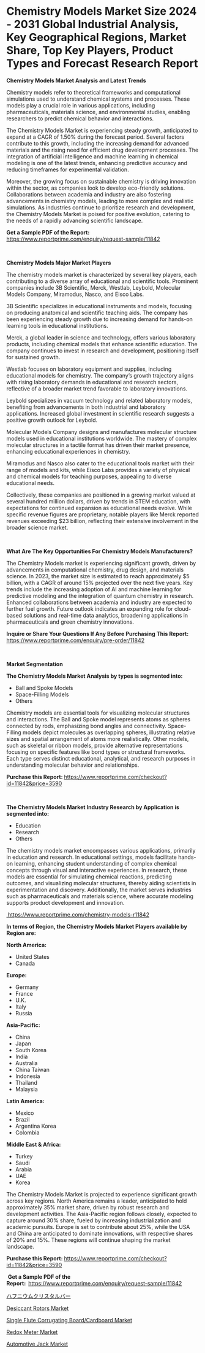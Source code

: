 <p><h1>Chemistry Models Market Size 2024 - 2031 Global Industrial Analysis, Key Geographical Regions, Market Share, Top Key Players, Product Types and Forecast Research Report</h1></p><p><strong>Chemistry Models Market Analysis and Latest Trends</strong></p>
<p><p>Chemistry models refer to theoretical frameworks and computational simulations used to understand chemical systems and processes. These models play a crucial role in various applications, including pharmaceuticals, materials science, and environmental studies, enabling researchers to predict chemical behavior and interactions.</p><p>The Chemistry Models Market is experiencing steady growth, anticipated to expand at a CAGR of 1.50% during the forecast period. Several factors contribute to this growth, including the increasing demand for advanced materials and the rising need for efficient drug development processes. The integration of artificial intelligence and machine learning in chemical modeling is one of the latest trends, enhancing predictive accuracy and reducing timeframes for experimental validation.</p><p>Moreover, the growing focus on sustainable chemistry is driving innovation within the sector, as companies look to develop eco-friendly solutions. Collaborations between academia and industry are also fostering advancements in chemistry models, leading to more complex and realistic simulations. As industries continue to prioritize research and development, the Chemistry Models Market is poised for positive evolution, catering to the needs of a rapidly advancing scientific landscape.</p></p>
<p><strong>Get a Sample PDF of the Report:&nbsp;</strong> <a href="https://www.reportprime.com/enquiry/request-sample/11842">https://www.reportprime.com/enquiry/request-sample/11842</a></p>
<p>&nbsp;</p>
<p><strong>Chemistry Models Major Market Players</strong></p>
<p><p>The chemistry models market is characterized by several key players, each contributing to a diverse array of educational and scientific tools. Prominent companies include 3B Scientific, Merck, Westlab, Leybold, Molecular Models Company, Miramodus, Nasco, and Eisco Labs. </p><p>3B Scientific specializes in educational instruments and models, focusing on producing anatomical and scientific teaching aids. The company has been experiencing steady growth due to increasing demand for hands-on learning tools in educational institutions. </p><p>Merck, a global leader in science and technology, offers various laboratory products, including chemical models that enhance scientific education. The company continues to invest in research and development, positioning itself for sustained growth.</p><p>Westlab focuses on laboratory equipment and supplies, including educational models for chemistry. The company’s growth trajectory aligns with rising laboratory demands in educational and research sectors, reflective of a broader market trend favorable to laboratory innovations.</p><p>Leybold specializes in vacuum technology and related laboratory models, benefiting from advancements in both industrial and laboratory applications. Increased global investment in scientific research suggests a positive growth outlook for Leybold.</p><p>Molecular Models Company designs and manufactures molecular structure models used in educational institutions worldwide. The mastery of complex molecular structures in a tactile format has driven their market presence, enhancing educational experiences in chemistry.</p><p>Miramodus and Nasco also cater to the educational tools market with their range of models and kits, while Eisco Labs provides a variety of physical and chemical models for teaching purposes, appealing to diverse educational needs.</p><p>Collectively, these companies are positioned in a growing market valued at several hundred million dollars, driven by trends in STEM education, with expectations for continued expansion as educational needs evolve. While specific revenue figures are proprietary, notable players like Merck reported revenues exceeding $23 billion, reflecting their extensive involvement in the broader science market.</p></p>
<p>&nbsp;</p>
<p><strong>What Are The Key Opportunities For Chemistry Models Manufacturers?</strong></p>
<p><p>The Chemistry Models market is experiencing significant growth, driven by advancements in computational chemistry, drug design, and materials science. In 2023, the market size is estimated to reach approximately $5 billion, with a CAGR of around 15% projected over the next five years. Key trends include the increasing adoption of AI and machine learning for predictive modeling and the integration of quantum chemistry in research. Enhanced collaborations between academia and industry are expected to further fuel growth. Future outlook indicates an expanding role for cloud-based solutions and real-time data analytics, broadening applications in pharmaceuticals and green chemistry innovations.</p></p>
<p><strong>Inquire or Share Your Questions If Any Before Purchasing This Report:</strong> <a href="https://www.reportprime.com/enquiry/pre-order/11842">https://www.reportprime.com/enquiry/pre-order/11842</a></p>
<p>&nbsp;</p>
<p><strong>Market Segmentation</strong></p>
<p><strong>The Chemistry Models Market Analysis by types is segmented into:</strong></p>
<p><ul><li>Ball and Spoke Models</li><li>Space-Filling Models</li><li>Others</li></ul></p>
<p><p>Chemistry models are essential tools for visualizing molecular structures and interactions. The Ball and Spoke model represents atoms as spheres connected by rods, emphasizing bond angles and connectivity. Space-Filling models depict molecules as overlapping spheres, illustrating relative sizes and spatial arrangement of atoms more realistically. Other models, such as skeletal or ribbon models, provide alternative representations focusing on specific features like bond types or structural frameworks. Each type serves distinct educational, analytical, and research purposes in understanding molecular behavior and relationships.</p></p>
<p><strong>Purchase this Report:&nbsp;</strong><a href="https://www.reportprime.com/checkout?id=11842&price=3590">https://www.reportprime.com/checkout?id=11842&price=3590</a></p>
<p>&nbsp;</p>
<p><strong>The Chemistry Models Market Industry Research by Application is segmented into:</strong></p>
<p><ul><li>Education</li><li>Research</li><li>Others</li></ul></p>
<p><p>The chemistry models market encompasses various applications, primarily in education and research. In educational settings, models facilitate hands-on learning, enhancing student understanding of complex chemical concepts through visual and interactive experiences. In research, these models are essential for simulating chemical reactions, predicting outcomes, and visualizing molecular structures, thereby aiding scientists in experimentation and discovery. Additionally, the market serves industries such as pharmaceuticals and materials science, where accurate modeling supports product development and innovation.</p></p>
<p><a href="https://www.reportprime.com/chemistry-models-r11842">&nbsp;https://www.reportprime.com/chemistry-models-r11842</a></p>
<p><strong>In terms of Region, the Chemistry Models Market Players available by Region are:</strong></p>
<p>
    <p> <strong> North America: </strong>
        <ul>
            <li>United States</li>
            <li>Canada</li>
        </ul>
        </p> 
    <p> <strong> Europe: </strong>
        <ul>
            <li>Germany</li>
            <li>France</li>
            <li>U.K.</li>
            <li>Italy</li>
            <li>Russia</li>
        </ul>
        </p> 
    <p> <strong> Asia-Pacific: </strong>
        <ul>
            <li>China</li>
            <li>Japan</li>
            <li>South Korea</li>
            <li>India</li>
            <li>Australia</li>
            <li>China Taiwan</li>
            <li>Indonesia</li>
            <li>Thailand</li>
            <li>Malaysia</li>
        </ul>
        </p> 
    <p> <strong> Latin America: </strong>
        <ul>
            <li>Mexico</li>
            <li>Brazil</li>
            <li>Argentina Korea</li>
            <li>Colombia</li>
        </ul>
        </p> 
    <p> <strong> Middle East & Africa: </strong>
        <ul>
            <li>Turkey</li>
            <li>Saudi</li>
            <li>Arabia</li>
            <li>UAE</li>
            <li>Korea</li>
        </ul>
    </p>
    </p>
<p><p>The Chemistry Models Market is projected to experience significant growth across key regions. North America remains a leader, anticipated to hold approximately 35% market share, driven by robust research and development activities. The Asia-Pacific region follows closely, expected to capture around 30% share, fueled by increasing industrialization and academic pursuits. Europe is set to contribute about 25%, while the USA and China are anticipated to dominate innovations, with respective shares of 20% and 15%. These regions will continue shaping the market landscape.</p></p>
<p><strong>Purchase this Report: </strong><a href="https://www.reportprime.com/checkout?id=11842&price=3590">https://www.reportprime.com/checkout?id=11842&price=3590</a></p>
<p>&nbsp;<strong>Get a Sample PDF of the Report:&nbsp;&nbsp;</strong><a href="https://www.reportprime.com/enquiry/request-sample/11842">https://www.reportprime.com/enquiry/request-sample/11842</a></p>
<p><strong></strong></p>
<p><p><a href="https://medium.com/@qyzhmeiu47/2024%E5%B9%B4%E3%81%8B%E3%82%892031%E5%B9%B4%E3%81%BE%E3%81%A7%E3%81%AE%E3%83%8F%E3%83%95%E3%83%8B%E3%82%A6%E3%83%A0%E7%B5%90%E6%99%B6%E3%83%90%E3%83%BC%E5%B8%82%E5%A0%B4%E3%81%AE%E6%88%90%E9%95%B7%E5%B1%95%E6%9C%9B%E3%81%AF9-7-%E3%81%AEcagr%E3%81%A7-%E5%B8%82%E5%A0%B4%E3%81%AE%E3%83%88%E3%83%AC%E3%83%B3%E3%83%89%E5%88%86%E6%9E%90%E3%82%92%E5%90%AB%E3%82%80%E5%BF%9C%E7%94%A8-%E5%9C%B0%E5%9F%9F%E5%88%A5%E3%81%AE%E8%A6%8B%E9%80%9A%E3%81%97%E3%82%84%E5%8F%8E%E7%9B%8A%E3%82%92%E4%BA%88%E6%B8%AC%E3%81%97%E3%81%A6%E3%81%84%E3%81%BE%E3%81%99-dc8bad3404e2">ハフニウムクリスタルバー</a></p><p><a href="https://github.com/RickHolmes3/Market-Research-Report-List-6/blob/main/desiccant-rotors-market.md">Desiccant Rotors Market</a></p><p><a href="https://issuu.com/reportprime-2/docs/single-flute-corrugating-boardcardb_cbe3800708b21b">Single Flute Corrugating Board/Cardboard Market</a></p><p><a href="https://medium.com/@joshavis90/global-redox-meter-market-trends-and-innovations-a-forward-looking-analysis-2024-2031-26e3859343a6">Redox Meter Market</a></p><p><a href="https://medium.com/@joshavis90/comprehensive-analysis-of-the-global-automotive-jack-market-growth-trends-market-forecasts-2024-ce6714d970c2">Automotive Jack Market</a></p></p>
